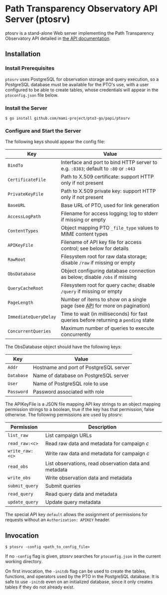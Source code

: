 # Path Transparency Observatory API Server (ptosrv)

ptosrv is a stand-alone Web server implementing the Path Transparency Observatory API detailed in [the API documentation](API.md).

## Installation

### Install Prerequisites

`ptosrv` uses PostgreSQL for observation storage and query execution, so a
PostgreSQL database must be available for the PTO's use, with a user
configured to be able to create tables, whose credentials will appear in the
`ptoconfig.json` file below.

### Install the Server

```
$ go install github.com/mami-project/pto3-go/papi/ptosrv
```

### Configure and Start the Server

The following keys should appear the config file:

| Key               | Value                                                                             |
| ----------------- | --------------------------------------------------------------------------------- |
| `BindTo`          | Interface and port to bind HTTP server to e.g. `:8383`; default to `:80` or `:443`| 
| `CertificateFile` | Path to X.509 certificate: support HTTP only if not present                       |
| `PrivateKeyFile`  | Path to X.509 private key: support HTTP only if not present                       |
| `BaseURL`         | Base URL of PTO, used for link generation                                         |
| `AccessLogPath`   | Filename for access logging; log to stderr if missing or empty                    |
| `ContentTypes`    | Object mapping PTO `_file_type` values to MIME content types                      |
| `APIKeyFile`      | Filename of API key file for access control; see below for details                |
| `RawRoot`         | Filesystem root for raw data storage; disable `/raw` if missing or empty          |
| `ObsDatabase`     | Object configuring database connection as below; disable `/obs` if missing        |
| `QueryCacheRoot`  | Filesystem root for query cache; disable `/query` if missing or empty             |
| `PageLength`      | Number of items to show on a single page (see [API](API.md) for more on pagination) |
| `ImmediateQueryDelay` | Time to wait (in milliseconds) for fast queries before returning a `pending` state |
| `ConcurrentQueries` | Maximum number of queries to execute concurrently                               |

The ObsDatabase object should have the following keys:

| Key         | Value                                       |
| ----------- | ------------------------------------------- |
| `Addr`      | Hostname and port of PostgreSQL server      |
| `Database`  | Name of database on PostgreSQL server       |
| `User`      | Name of PostgreSQL role to use              |
| `Password`  | Password associated with role               |

The APIKeyFile is a JSON file mapping API key strings to an object mapping
permission strings to a boolean, true if the key has that permission, false
otherwise. The following permissions are used by ptosrv:

| Permission      | Description                                           |
| --------------- | ----------------------------------------------------- |
| `list_raw`      | List campaign URLs                                    |
| `read_raw:<c>`  | Read raw data and metadata for campaign *c*           |
| `write_raw:<c>` | Write raw data and metadata for campaign *c*          |
| `read_obs`      | List observations, read observation data and metadata |
| `write_obs`     | Write observation data and metadata                   |
| `submit_query`  | Submit queries                                        |
| `read_query`    | Read query data and metadata                          |
| `update_query`  | Update query metadata                                 |

The special API key `default` allows the assignment of permissions for
requests without an `Authorization: APIKEY` header.

## Invocation

```
$ ptosrv -config <path_to_config_file>
```

If no `-config` flag is given, ptosrv searches for `ptoconfig.json` in the
current working directory.

On first invocation, the `-initdb` flag can be used to create the tables,
functions, and operators used by the PTO in the PostgreSQL database. It is
safe to use `-initdb` even on an initialized database, since it only creates
tables if they do not already exist.